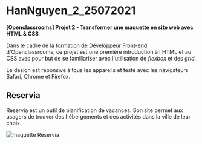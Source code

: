 # HanNguyen_2_25072021
**[Openclassrooms] Projet 2 - Transformer une maquette en site web avec HTML & CSS**

Dans le cadre de la [formation de Développeur Front-end](https://openclassrooms.com/fr/paths/314-developpeur-front-end) d'Openclassrooms, ce projet est une première introduction à l'HTML et au CSS avec pour but de se familiariser avec l'utilisation de *flexbox* et des *grid*. 

Le design est reponsive à tous les appareils et testé avec les navigateurs Safari, Chrome et Firefox.

## Reservia

Reservia est un outil de planification de vacances. Son site permet aux usagers de trouver des hébergements et des activités dans la ville de leur choix.

![maquette Reservia](https://github.com/Mimi1706/HanNguyen_2_25072021/blob/main/Reservia%20visuals.jpg?raw=true)

